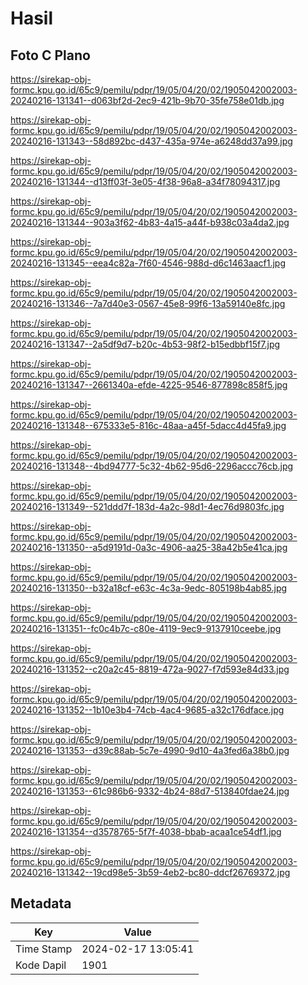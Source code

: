# Hasil

## Foto C Plano

https://sirekap-obj-formc.kpu.go.id/65c9/pemilu/pdpr/19/05/04/20/02/1905042002003-20240216-131341--d063bf2d-2ec9-421b-9b70-35fe758e01db.jpg

https://sirekap-obj-formc.kpu.go.id/65c9/pemilu/pdpr/19/05/04/20/02/1905042002003-20240216-131343--58d892bc-d437-435a-974e-a6248dd37a99.jpg

https://sirekap-obj-formc.kpu.go.id/65c9/pemilu/pdpr/19/05/04/20/02/1905042002003-20240216-131344--d13ff03f-3e05-4f38-96a8-a34f78094317.jpg

https://sirekap-obj-formc.kpu.go.id/65c9/pemilu/pdpr/19/05/04/20/02/1905042002003-20240216-131344--903a3f62-4b83-4a15-a44f-b938c03a4da2.jpg

https://sirekap-obj-formc.kpu.go.id/65c9/pemilu/pdpr/19/05/04/20/02/1905042002003-20240216-131345--eea4c82a-7f60-4546-988d-d6c1463aacf1.jpg

https://sirekap-obj-formc.kpu.go.id/65c9/pemilu/pdpr/19/05/04/20/02/1905042002003-20240216-131346--7a7d40e3-0567-45e8-99f6-13a59140e8fc.jpg

https://sirekap-obj-formc.kpu.go.id/65c9/pemilu/pdpr/19/05/04/20/02/1905042002003-20240216-131347--2a5df9d7-b20c-4b53-98f2-b15edbbf15f7.jpg

https://sirekap-obj-formc.kpu.go.id/65c9/pemilu/pdpr/19/05/04/20/02/1905042002003-20240216-131347--2661340a-efde-4225-9546-877898c858f5.jpg

https://sirekap-obj-formc.kpu.go.id/65c9/pemilu/pdpr/19/05/04/20/02/1905042002003-20240216-131348--675333e5-816c-48aa-a45f-5dacc4d45fa9.jpg

https://sirekap-obj-formc.kpu.go.id/65c9/pemilu/pdpr/19/05/04/20/02/1905042002003-20240216-131348--4bd94777-5c32-4b62-95d6-2296accc76cb.jpg

https://sirekap-obj-formc.kpu.go.id/65c9/pemilu/pdpr/19/05/04/20/02/1905042002003-20240216-131349--521ddd7f-183d-4a2c-98d1-4ec76d9803fc.jpg

https://sirekap-obj-formc.kpu.go.id/65c9/pemilu/pdpr/19/05/04/20/02/1905042002003-20240216-131350--a5d9191d-0a3c-4906-aa25-38a42b5e41ca.jpg

https://sirekap-obj-formc.kpu.go.id/65c9/pemilu/pdpr/19/05/04/20/02/1905042002003-20240216-131350--b32a18cf-e63c-4c3a-9edc-805198b4ab85.jpg

https://sirekap-obj-formc.kpu.go.id/65c9/pemilu/pdpr/19/05/04/20/02/1905042002003-20240216-131351--fc0c4b7c-c80e-4119-9ec9-9137910ceebe.jpg

https://sirekap-obj-formc.kpu.go.id/65c9/pemilu/pdpr/19/05/04/20/02/1905042002003-20240216-131352--c20a2c45-8819-472a-9027-f7d593e84d33.jpg

https://sirekap-obj-formc.kpu.go.id/65c9/pemilu/pdpr/19/05/04/20/02/1905042002003-20240216-131352--1b10e3b4-74cb-4ac4-9685-a32c176dface.jpg

https://sirekap-obj-formc.kpu.go.id/65c9/pemilu/pdpr/19/05/04/20/02/1905042002003-20240216-131353--d39c88ab-5c7e-4990-9d10-4a3fed6a38b0.jpg

https://sirekap-obj-formc.kpu.go.id/65c9/pemilu/pdpr/19/05/04/20/02/1905042002003-20240216-131353--61c986b6-9332-4b24-88d7-513840fdae24.jpg

https://sirekap-obj-formc.kpu.go.id/65c9/pemilu/pdpr/19/05/04/20/02/1905042002003-20240216-131354--d3578765-5f7f-4038-bbab-acaa1ce54df1.jpg

https://sirekap-obj-formc.kpu.go.id/65c9/pemilu/pdpr/19/05/04/20/02/1905042002003-20240216-131342--19cd98e5-3b59-4eb2-bc80-ddcf26769372.jpg


## Metadata

| Key        | Value               |
| ---------- | ------------------- |
| Time Stamp | 2024-02-17 13:05:41 |
| Kode Dapil | 1901                |



